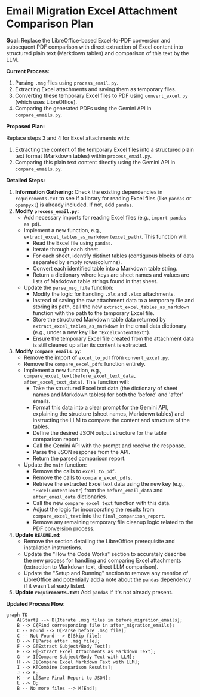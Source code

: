 # Email Migration Excel Attachment Comparison Plan

**Goal:** Replace the LibreOffice-based Excel-to-PDF conversion and subsequent PDF comparison with direct extraction of Excel content into structured plain text (Markdown tables) and comparison of this text by the LLM.

**Current Process:**

1.  Parsing `.msg` files using `process_email.py`.
2.  Extracting Excel attachments and saving them as temporary files.
3.  Converting these temporary Excel files to PDF using `convert_excel.py` (which uses LibreOffice).
4.  Comparing the generated PDFs using the Gemini API in `compare_emails.py`.

**Proposed Plan:**

Replace steps 3 and 4 for Excel attachments with:

1.  Extracting the content of the temporary Excel files into a structured plain text format (Markdown tables) within `process_email.py`.
2.  Comparing this plain text content directly using the Gemini API in `compare_emails.py`.

**Detailed Steps:**

1.  **Information Gathering:** Check the existing dependencies in `requirements.txt` to see if a library for reading Excel files (like `pandas` or `openpyxl`) is already included. If not, add `pandas`.
2.  **Modify `process_email.py`:**
    *   Add necessary imports for reading Excel files (e.g., `import pandas as pd`).
    *   Implement a new function, e.g., `extract_excel_tables_as_markdown(excel_path)`. This function will:
        *   Read the Excel file using `pandas`.
        *   Iterate through each sheet.
        *   For each sheet, identify distinct tables (contiguous blocks of data separated by empty rows/columns).
        *   Convert each identified table into a Markdown table string.
        *   Return a dictionary where keys are sheet names and values are lists of Markdown table strings found in that sheet.
    *   Update the `parse_msg_file` function:
        *   Modify the logic for handling `.xls` and `.xlsx` attachments.
        *   Instead of saving the raw attachment data to a temporary file and storing its path, call the new `extract_excel_tables_as_markdown` function with the path to the temporary Excel file.
        *   Store the structured Markdown table data returned by `extract_excel_tables_as_markdown` in the email data dictionary (e.g., under a new key like `"ExcelContentText"`).
        *   Ensure the temporary Excel file created from the attachment data is still cleaned up after its content is extracted.
3.  **Modify `compare_emails.py`:**
    *   Remove the import of `excel_to_pdf` from `convert_excel.py`.
    *   Remove the `compare_excel_pdfs` function entirely.
    *   Implement a new function, e.g., `compare_excel_text(before_excel_text_data, after_excel_text_data)`. This function will:
        *   Take the structured Excel text data (the dictionary of sheet names and Markdown tables) for both the 'before' and 'after' emails.
        *   Format this data into a clear prompt for the Gemini API, explaining the structure (sheet names, Markdown tables) and instructing the LLM to compare the content and structure of the tables.
        *   Define the desired JSON output structure for the table comparison report.
        *   Call the Gemini API with the prompt and receive the response.
        *   Parse the JSON response from the API.
        *   Return the parsed comparison report.
    *   Update the `main` function:
        *   Remove the calls to `excel_to_pdf`.
        *   Remove the calls to `compare_excel_pdfs`.
        *   Retrieve the extracted Excel text data using the new key (e.g., `"ExcelContentText"`) from the `before_email_data` and `after_email_data` dictionaries.
        *   Call the new `compare_excel_text` function with this data.
        *   Adjust the logic for incorporating the results from `compare_excel_text` into the `final_comparison_report`.
        *   Remove any remaining temporary file cleanup logic related to the PDF conversion process.
4.  **Update `README.md`:**
    *   Remove the section detailing the LibreOffice prerequisite and installation instructions.
    *   Update the "How the Code Works" section to accurately describe the new process for handling and comparing Excel attachments (extraction to Markdown text, direct LLM comparison).
    *   Update the "Setup and Running" section to remove any mention of LibreOffice and potentially add a note about the `pandas` dependency if it wasn't already listed.
5.  **Update `requirements.txt`:** Add `pandas` if it's not already present.

**Updated Process Flow:**

```mermaid
graph TD
    A[Start] --> B{Iterate .msg files in before_migration_emails};
    B --> C{Find corresponding file in after_migration_emails};
    C -- Found --> D[Parse before .msg file];
    C -- Not Found --> E[Skip file];
    D --> F[Parse after .msg file];
    F --> G[Extract Subject/Body Text];
    F --> H[Extract Excel Attachments as Markdown Text];
    G --> I[Compare Subject/Body Text with LLM];
    H --> J[Compare Excel Markdown Text with LLM];
    I --> K[Combine Comparison Results];
    J --> K;
    K --> L[Save Final Report to JSON];
    L --> B;
    B -- No more files --> M[End];